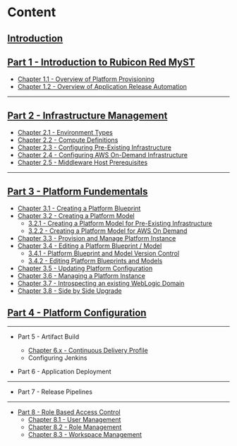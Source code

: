 # Content

## [Introduction](README.md)

## [Part 1 - Introduction to Rubicon Red MyST](part1/part1.md)
* [Chapter 1.1 - Overview of Platform Provisioning](part1/overviewPlatformProvisioning/overviewPlatformProvisioning.md)
* [Chapter 1.2 - Overview of Application Release Automation](part1/overviewApplicationReleaseAutomation/overviewApplicationReleaseAutomation.md)

---

## [Part 2 - Infrastructure Management](part2/part2.md)
* [Chapter 2.1 - Environment Types](Part2/environmentTypes/environmentTypes.md)
* [Chapter 2.2 - Compute Definitions](Part2/computeDefinitions/computeDefinitions.md)
* [Chapter 2.3 - Configuring Pre-Existing Infrastructure](Part2/preExistingInfrastructure/PreExistingInfrastrcutureProvider.md)
* [Chapter 2.4 - Configuring AWS On-Demand Infrastructure](Part2/awsOnDemand/AwsOnDemand.md)
* [Chapter 2.5 - Middleware Host Prerequisites](Part2/middlewareHosts/middlewareHosts.md)

---

## [Part 3 - Platform Fundementals](part3/part3.md)
* [Chapter 3.1 - Creating a Platform Blueprint](part3/3.1.createPlatformBlueprint/3.1.0.createPlatformBlueprint.md)   
* [Chapter 3.2 - Creating a Platform Model](part3/3.2.createPlatformModel/3.2.0.createPlatformModel.md)
    * [3.2.1 - Creating a Platform Model for Pre-Existing Infrastructure](part3/3.2.createPlatformModel/3.2.1.createPlatformModelPreExisting.md)
    * [3.2.2 - Creating a Platform Model for AWS On Demand](part3/3.2.createPlatformModel/3.2.2.createPlatformModelAwsOnDemand.md)
* [Chapter 3.3 - Provision and Manage Platform Instance](part3/3.3.provisionPlatformInstance/3.3.0.provisionPlatformInstance.md)
* [Chapter 3.4 - Editing a Platform Blueprint / Model](part3/3.4.editPlatformBlueprint/3.4.0.editPlatformBlueprint.md)
    * [3.4.1 - Platform Blueprint and Model Version Control](part3/3.4.editPlatformBlueprint/3.4.1.platformVersionControl.md)
    * [3.4.2 - Editing Platform Blueprints and Models](part3/3.4.editPlatformBlueprint/3.4.2.platformBlueprintEditor.md)
* [Chapter 3.5 - Updating Platform Configuration](part3/3.5.updatingPlatformConfiguration/3.5.0.updatingPlatformConfiguration.md)
* [Chapter 3.6 - Managing a Platform Instance](part3/3.6.managingPlatformInstances/3.6.0.managingPlatformInstances.md)
* [Chapter 3.7 - Introspecting an existing WebLogic Domain](part3/3.7.introspectPlatformBlueprint/3.7.0.introspectPlatformBlueprint.md)
* [Chapter 3.8 - Side by Side Upgrade](part3/3.8.sideBySideUpgrade/3.8.0.sideBySideUpgrade.md)

## [Part 4 - Platform Configuration](part4/part4.md)

---

* Part 5 - Artifact Build
  * [Chapter 6.x - Continuous Delivery Profile](part6/continuousDeliverProfile/continuousDeliverProfile.md)
  * Configuring Jenkins

* Part 6 - Application Deployment

---

* Part 7 - Release Pipelines

---

* [Part 8 - Role Based Access Control](rbac/rbac.md)
  * [Chapter 8.1 - User Management](part8/userManagement/userManagement.md)
  * [Chapter 8.2 - Role Management](part8/roleManagement/roleManagement.md)
  * [Chapter 8.3 - Workspace Management](part8/workspaceManagement/workspaceManagement.md)


